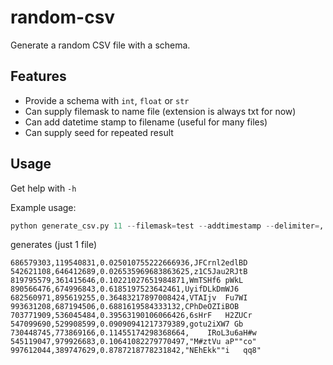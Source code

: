 # random-csv

Generate a random CSV file with a schema.

## Features

* Provide a schema with `int`, `float` or `str`
* Can supply filemask to name file (extension is always txt for now)
* Can add datetime stamp to filename (useful for many files)
* Can supply seed for repeated result

## Usage

Get help with `-h`

Example usage:

```python
python generate_csv.py 11 --filemask=test --addtimestamp --delimiter=, --how-many=1 --seed=42 int int float str
```

generates (just 1 file)

```csv
686579303,119540831,0.025010755222666936,JFCrnl2edlBD
542621108,646412689,0.026535969683863625,z1C5Jau2RJtB
819795579,361415646,0.10221027651984871,WmTSHf6	pWkL
890566476,674996843,0.6185197523642461,UyifDLkDmWJ6
682560971,895619255,0.36483217897008424,VTAIjv	Fu7WI
993631208,687194506,0.6881619584333132,CPhDeOZIiBOB
703771909,536045484,0.39563190106066426,6sHrF	H2ZUCr
547099690,529908599,0.09090941217379389,gotu2iXW7 Gb
730448745,773869166,0.11455174298368664,	IRoL3u6aH#w
545119047,979926683,0.10641082279770497,"M#ztVu aP""co"
997612044,389747629,0.8787218778231842,"NEhEkk""i	qq8"

```
